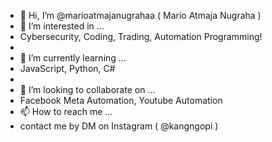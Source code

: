 - 👋 Hi, I’m @marioatmajanugrahaa ( Mario Atmaja Nugraha ) 
- 👀 I’m interested in ...
- Cybersecurity, Coding, Trading, Automation Programming!
- 
- 🌱 I’m currently learning ...
- JavaScript, Python, C#
- 
- 💞️ I’m looking to collaborate on ...
- Facebook Meta Automation, Youtube Automation
- 📫 How to reach me ...
- contact me by DM on Instagram ( @kangngopi ) 
<!---
marioatmajanugrahaa/marioatmajanugrahaa is a ✨ special ✨ repository because its `README.md` (this file) appears on your GitHub profile.
You can click the Preview link to take a look at your changes.
--->
